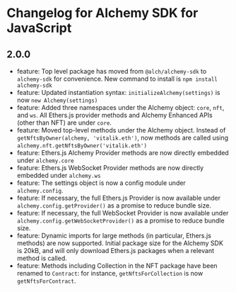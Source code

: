 # Changelog for Alchemy SDK for JavaScript
<!--LATEST=2.0.0-->
<!--ENTRYINSERT-->

## 2.0.0
* feature: Top level package has moved from `@alch/alchemy-sdk` to `alchemy-sdk` for convenience. New command to install is `npm install alchemy-sdk`
* feature: Updated instantiation syntax: `initializeAlchemy(settings)` is now `new Alchemy(settings)`
* feature: Added three namespaces under the Alchemy object: `core`, `nft`, and `ws`. All Ethers.js provider methods and Alchemy Enhanced APIs (other than NFT) are under `core`.
* feature: Moved top-level methods under the Alchemy object. Instead of `getNftsByOwner(alchemy, 'vitalik.eth')`, now methods are called using `alchemy.nft.getNftsByOwner('vitalik.eth')`
* feature: Ethers.js Alchemy Provider methods are now directly embedded under `alchemy.core`
* feature: Ethers.js WebSocket Provider methods are now directly embedded under `alchemy.ws`
* feature: The settings object is now a config module under `alchemy.config`.
* feature: If necessary, the full Ethers.js Provider is now available under `alchemy.config.getProvider()` as a promise to reduce bundle size.
* feature: If necessary, the full WebSocket Provider is now available under `alchemy.config.getWebSocketProvider()` as a promise to reduce bundle size.
* feature: Dynamic imports for large methods (in particular, Ethers.js methods) are now supported. Initial package size for the Alchemy SDK is 20kB, and will only download Ethers.js packages when a relevant method is called.
* feature: Methods including Collection in the NFT package have been renamed to `Contract`: for instance, `getNftsForCollection` is now `getNftsForContract`.
